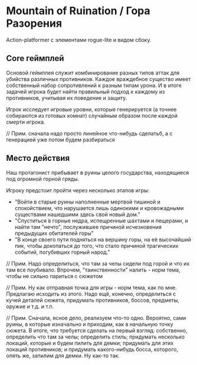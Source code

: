 # Mountain of Ruination / Гора Разорения
Action-platformer с элементами rogue-lite и видом сбоку. 

## Core геймплей
Основой геймплея служит комбинирование разных типов аттак для убийства различных
противников. Каждое враждебное существо имеет собственный набор сопротивлений 
к разным типам урона. И в итоге задачей игрока будет найти правильный подход 
к каждому из противников, учитывая их поведение и защиту.

Игрок исследует игровые уровни, которые генерируется (а точнее собираются из
готовых комнат) случайным образом после каждой смерти игрока.

// Прим. сначала надо просто линейное что-нибудь сделатьб, а с генерацией 
уже потом будем разбираться

## Место действия
Наш протагонист прибывает в руины целого государства, находящиеся 
под огромной горной гряды. 

Игроку предстоит пройти через несколько этапов игры: 
* "Войти в старые руины наполненные мертвой тишиной и спокойствием, что нарушается 
лишь одинокими и кровожадными существами нашедшими здесь свой новый дом."
* "Спуститься в горные недра, испещренные шахтами и пещерами, и найти там "нечто",
послужившее причиной исчезновения предыдущих обитателей горы" 
* "В конце своего пути подняться на вершину горы, на её высочайший пик, чтобы докопаться
до того, что стало причиной трагических событий, погубивших горный народ."

// Прим. Надо определиться, что там за челы сидели под горой и что их там все 
поубивало. Впрочем, "таинственности" налить - норм тема, чтобы не сильно париться с сюжетом

// Прим. Ну как отправная точка для игры - норм тема, как по мне. Предлагаю исходить 
из этого. Надо ещё, конечно, определиться с кучей деталей сюжета, придумать противников,
боссов, предметы, оружие и т.д. и т.п.

// Прим. Сначала, ясное дело, реализуем что-то одно. Вероятно, сами руины, в которые
изначально и приходим, как в начальную точку сюжета. В итоге, что требуется сделать на 
первый взгляд: собственно, определить что там за челы; определить стиль; придумать 
несколько локаций, которые и будем пилить для демки; придумать для этих локаций противников;
и придумать какого-нибудь босса, которого, опять же, запилим для демки. Ну как-то так.
